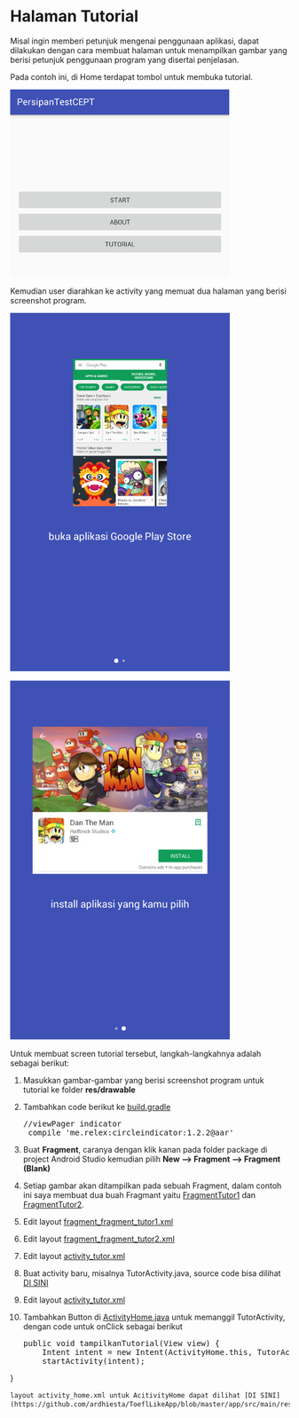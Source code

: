 # Halaman Tutorial

Misal ingin memberi petunjuk mengenai penggunaan aplikasi, dapat dilakukan dengan cara membuat halaman untuk menampilkan gambar yang berisi petunjuk penggunaan program yang disertai penjelasan.

Pada contoh ini, di Home terdapat tombol untuk membuka tutorial.

![home](https://github.com/ardhiesta/ToeflLikeApp/blob/master/manual_docs/img/home.jpg)

Kemudian user diarahkan ke activity yang memuat dua halaman yang berisi screenshot program.

![tutor1](https://github.com/ardhiesta/ToeflLikeApp/blob/master/manual_docs/img/tutor1.jpg)

![tutor1](https://github.com/ardhiesta/ToeflLikeApp/blob/master/manual_docs/img/tutor2.jpg)

Untuk membuat screen tutorial tersebut, langkah-langkahnya adalah sebagai berikut:

1. Masukkan gambar-gambar yang berisi screenshot program untuk tutorial ke folder <b>res/drawable</b>

2. Tambahkan code berikut ke [build.gradle](https://github.com/ardhiesta/ToeflLikeApp/blob/master/app/build.gradle)

    <pre>//viewPager indicator
    compile 'me.relex:circleindicator:1.2.2@aar'</pre>

3. Buat <b>Fragment</b>, caranya dengan klik kanan pada folder package di project Android Studio kemudian pilih <b>New --> Fragment --> Fragment (Blank)</b>

4. Setiap gambar akan ditampilkan pada sebuah Fragment, dalam contoh ini saya membuat dua buah Fragmant yaitu [FragmentTutor1](https://github.com/ardhiesta/ToeflLikeApp/blob/master/app/src/main/java/com/example/djakaumbarawurung/persipantestcept/tutor_screen/FragmentTutor1.java) dan [FragmentTutor2](https://github.com/ardhiesta/ToeflLikeApp/blob/master/app/src/main/java/com/example/djakaumbarawurung/persipantestcept/tutor_screen/FragmentTutor1.java).

5. Edit layout [fragment_fragment_tutor1.xml](https://github.com/ardhiesta/ToeflLikeApp/blob/master/app/src/main/res/layout/fragment_fragment_tutor1.xml)

6. Edit layout [fragment_fragment_tutor2.xml](https://github.com/ardhiesta/ToeflLikeApp/blob/master/app/src/main/res/layout/fragment_fragment_tutor2.xml)

7. Edit layout [activity_tutor.xml](https://github.com/ardhiesta/ToeflLikeApp/blob/master/app/src/main/res/layout/activity_tutor.xml)

8. Buat activity baru, misalnya TutorActivity.java, source code bisa dilihat [DI SINI](https://github.com/ardhiesta/ToeflLikeApp/blob/master/app/src/main/java/com/example/djakaumbarawurung/persipantestcept/tutor_screen/TutorActivity.java)

9. Edit layout [activity_tutor.xml](https://github.com/ardhiesta/ToeflLikeApp/blob/master/app/src/main/res/layout/activity_tutor.xml)

10. Tambahkan Button di [ActivityHome.java](https://github.com/ardhiesta/ToeflLikeApp/blob/master/app/src/main/java/com/example/djakaumbarawurung/persipantestcept/ActivityHome.java) untuk memanggil TutorActivity, dengan code untuk onClick sebagai berikut

    <pre>public void tampilkanTutorial(View view) {
        Intent intent = new Intent(ActivityHome.this, TutorActivity.class);
        startActivity(intent);
}</pre>

    layout activity_home.xml untuk AcitivityHome dapat dilihat [DI SINI](https://github.com/ardhiesta/ToeflLikeApp/blob/master/app/src/main/res/layout/activity_home.xml)
